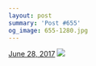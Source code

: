 ```yaml
---
layout: post
summary: 'Post #655'
og_image: 655-1280.jpg
---
```


<p>
  <time><a href="/655">June 28, 2017</a></time>
  <a href="/655"><img src="{{ site.assets_url }}/655-640.jpg" srcset="{{ site.assets_url }}/655-320.jpg 320w, {{ site.assets_url }}/655-640.jpg 640w, {{ site.assets_url }}/655-960.jpg 960w, {{ site.assets_url }}/655-1280.jpg 1280w" sizes="(min-width: 700px) 50vw, calc(100vw - 2rem)" /></a>
</p>
